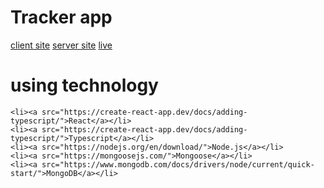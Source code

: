# Tracker app

 [client site](https://github.com/abdurrahmancc/tracker-app)
 [server site](https://github.com/abdurrahmancc/tracker-app-server)
 [live](https://iridescent-kashata-cacab0.netlify.app/dashboard)

 # using technology
    <li><a src="https://create-react-app.dev/docs/adding-typescript/">React</a></li>
    <li><a src="https://create-react-app.dev/docs/adding-typescript/">Typescript</a></li>
    <li><a src="https://nodejs.org/en/download/">Node.js</a></li>
    <li><a src="https://mongoosejs.com/">Mongoose</a></li>
    <li><a src="https://www.mongodb.com/docs/drivers/node/current/quick-start/">MongoDB</a></li>



